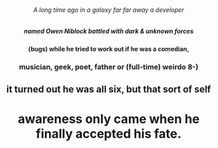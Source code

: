 <div align="center">
  
###### A long time ago in a galaxy far far away a developer

##### named Owen Niblock battled with dark & unknown forces

#### (bugs) while he tried to work out if he was a comedian,

### musician, geek, poet, father or (full-time) weirdo 8-)

## it turned out he was all six, but that sort of self 

# awareness only came when he finally accepted his fate. 

</div>
